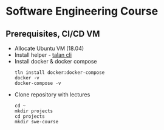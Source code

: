 # Software Engineering Course

## Prerequisites, CI/CD VM
* Allocate Ubuntu VM (18.04)
* Install helper - [talan cli](https://github.com/project-talan/tln-cli)
* Install docker & docker compose
  ```
  tln install docker:docker-compose
  docker -v
  docker-compose -v
  ```
* Clone repository with lectures
  ```
  cd ~
  mkdir projects
  cd projects
  mkdir swe-course
  ```
